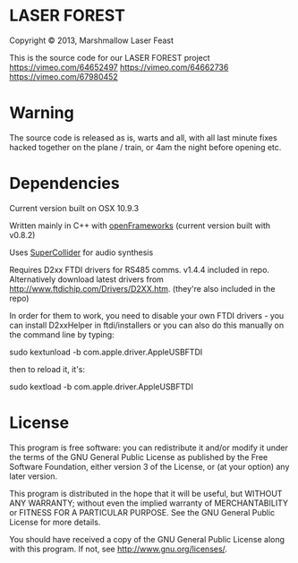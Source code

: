 # LASER FOREST
Copyright © 2013, Marshmallow Laser Feast


This is the source code for our LASER FOREST project
<https://vimeo.com/64652497>
<https://vimeo.com/64662736>
<https://vimeo.com/67980452> 


# Warning
The source code is released as is, warts and all, with all last minute fixes hacked together on the plane / train, or 4am the night before opening etc. 


# Dependencies
Current version built on OSX 10.9.3

Written mainly in C++ with [openFrameworks](http://openframeworks.cc)
(current version built with v0.8.2)

Uses [SuperCollider](http://supercollider.sourceforge.net/) for audio synthesis

Requires D2xx FTDI drivers for RS485 comms. v1.4.4 included in repo. Alternatively download latest drivers from <http://www.ftdichip.com/Drivers/D2XX.htm>. (they're also included in the repo)

In order for them to work, you need to disable your own FTDI drivers - you can install D2xxHelper in ftdi/installers or you can also do this manually on the command line by typing:

sudo kextunload -b com.apple.driver.AppleUSBFTDI

then to reload it, it's:

sudo kextload -b com.apple.driver.AppleUSBFTDI



# License
This program is free software: you can redistribute it and/or modify
it under the terms of the GNU General Public License as published by
the Free Software Foundation, either version 3 of the License, or
(at your option) any later version.

This program is distributed in the hope that it will be useful,
but WITHOUT ANY WARRANTY; without even the implied warranty of
MERCHANTABILITY or FITNESS FOR A PARTICULAR PURPOSE.  See the
GNU General Public License for more details.

You should have received a copy of the GNU General Public License
along with this program.  If not, see <http://www.gnu.org/licenses/>.
